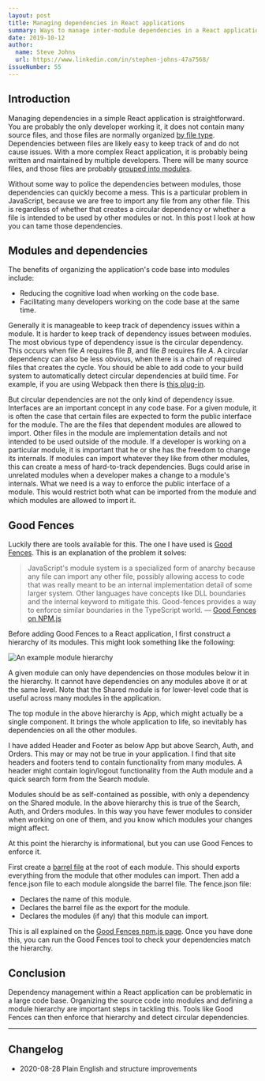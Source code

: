 ```yaml
---
layout: post
title: Managing dependencies in React applications
summary: Ways to manage inter-module dependencies in a React application.
date: 2019-10-12
author:
  name: Steve Johns
  url: https://www.linkedin.com/in/stephen-johns-47a7568/
issueNumber: 55
---
```


## Introduction

Managing dependencies in a simple React application is straightforward. You are probably the only developer working it, it does not contain many source files, and those files are normally organized [by file type](https://reactjs.org/docs/faq-structure.html#grouping-by-file-type). Dependencies between files are likely easy to keep track of and do not cause issues. With a more complex React application, it is probably being written and maintained by multiple developers. There will be many source files, and those files are probably [grouped into modules](https://medium.com/@alexmngn/why-react-developers-should-modularize-their-applications-d26d381854c1).

Without some way to police the dependencies between modules, those dependencies can quickly become a mess. This is a particular problem in JavaScript, because we are free to import any file from any other file. This is regardless of whether that creates a circular dependency or whether a file is intended to be used by other modules or not. In this post I look at how you can tame those dependencies.

## Modules and dependencies

The benefits of organizing the application's code base into modules include:

- Reducing the cognitive load when working on the code base.
- Facilitating many developers working on the code base at the same time.

Generally it is manageable to keep track of dependency issues within a module. It is harder to keep track of dependency issues between modules. The most obvious type of dependency issue is the circular dependency. This occurs when file _A_ requires file _B_, and file _B_ requires file _A_. A circular dependency can also be less obvious, when there is a chain of required files that creates the cycle. You should be able to add code to your build system to automatically detect circular dependencies at build time. For example, if you are using Webpack then there is [this plug-in](https://www.npmjs.com/package/circular-dependency-plugin).

But circular dependencies are not the only kind of dependency issue. Interfaces are an important concept in any code base. For a given module, it is often the case that certain files are expected to form the public interface for the module. The are the files that dependent modules are allowed to import. Other files in the module are implementation details and not intended to be used outside of the module. If a developer is working on a particular module, it is important that he or she has the freedom to change its internals. If modules can import whatever they like from other modules, this can create a mess of hard-to-track dependencies. Bugs could arise in unrelated modules when a developer makes a change to a module's internals. What we need is a way to enforce the public interface of a module. This would restrict both what can be imported from the module and which modules are allowed to import it.

## Good Fences

Luckily there are tools available for this. The one I have used is [Good Fences](https://www.npmjs.com/package/good-fences). This is an explanation of the problem it solves:

> JavaScript's module system is a specialized form of anarchy because any file can import any other file, possibly allowing access to code that was really meant to be an internal implementation detail of some larger system. Other languages have concepts like DLL boundaries and the internal keyword to mitigate this. Good-fences provides a way to enforce similar boundaries in the TypeScript world.
> — [Good Fences on NPM.js](https://www.npmjs.com/package/good-fences)

Before adding Good Fences to a React application, I first construct a hierarchy of its modules. This might look something like the following:

![](/images/2019-10-12-managing-dependencies-in-react-js-apps/dependency-hierarchy-2x.png "An example module hierarchy")

A given module can only have dependencies on those modules below it in the hierarchy. It cannot have dependencies on any modules above it or at the same level. Note that the Shared module is for lower-level code that is useful across many modules in the application.

The top module in the above hierarchy is App, which might actually be a single component. It brings the whole application to life, so inevitably has dependencies on all the other modules.

I have added Header and Footer as below App but above Search, Auth, and Orders. This may or may not be true in your application. I find that site headers and footers tend to contain functionality from many modules. A header might contain login/logout functionality from the Auth module and a quick search form from the Search module.

Modules should be as self-contained as possible, with only a dependency on the Shared module. In the above hierarchy this is true of the Search, Auth, and Orders modules. In this way you have fewer modules to consider when working on one of them, and you know which modules your changes might affect.

At this point the hierarchy is informational, but you can use Good Fences to enforce it.

First create a [barrel file](https://basarat.gitbook.io/typescript/) at the root of each module. This should exports everything from the module that other modules can import. Then add a fence.json file to each module alongside the barrel file. The fence.json file:

- Declares the name of this module.
- Declares the barrel file as the export for the module.
- Declares the modules (if any) that this module can import.

This is all explained on the [Good Fences npm.js page](https://www.npmjs.com/package/good-fences). Once you have done this, you can run the Good Fences tool to check your dependencies match the hierarchy.

## Conclusion

Dependency management within a React application can be problematic in a large code base. Organizing the source code into modules and defining a module hierarchy are important steps in tackling this. Tools like Good Fences can then enforce that hierarchy and detect circular dependencies.

---

## Changelog

- 2020-08-28 Plain English and structure improvements
